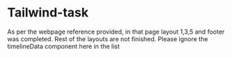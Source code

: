 # Tailwind-task

As per the webpage reference provided, in that page layout 1,3,5 and footer was completed.
Rest of the layouts are not finished.
Please ignore the timelineData component here in the list

